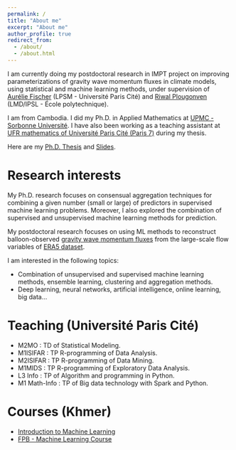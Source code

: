 ```yaml
---
permalink: /
title: "About me"
excerpt: "About me"
author_profile: true
redirect_from: 
  - /about/
  - /about.html
---
```


I am currently doing my postdoctoral research in IMPT project on improving parameterizations of gravity wave momentum fluxes in climate models, using statistical and machine learning methods, under supervision of [Aurélie Fischer](http://www.lpsm.paris/dw/doku.php?id=users:fischer:index) (LPSM - Université Paris Cité) and [Riwal Plougonven](http://gershwin.ens.fr/plougon) (LMD/IPSL - École polytechnique).

I am from Cambodia. I did my Ph.D. in Applied Mathematics at [UPMC - Sorbonne Université](http://www.upmc.fr/en/). I have also been working as a teaching assistant at [UFR mathematics of Université Paris Cité (Paris 7)](https://www.math.univ-paris-diderot.fr/) during my thesis.

Here are my [Ph.D. Thesis](/files/Thèse_Manuscrit_SotheaHAS.pdf) and [Slides](/files/slide_thesis/slide_thesis.html).
   
Research interests
======

My Ph.D. research focuses on consensual aggregation techniques for combining a given number (small or large) of predictors in supervised machine learning problems. Moreover, I also explored the combination of supervised and unsupervised machine learning methods for prediction. 

My postdoctoral research focuses on using ML methods to reconstruct balloon-observed [gravity wave momentum fluxes](https://www.weather.gov/source/zhu/ZHU_Training_Page/Miscellaneous/gravity_wave/gravity_wave.html) from the large-scale flow variables of [ERA5 dataset](https://www.ecmwf.int/en/forecasts/dataset/ecmwf-reanalysis-v5).

<!-- Moreover, I developed a methodology ([KFC-procedure](https://www.tandfonline.com/doi/abs/10.1080/00949655.2021.1891539)) for constructing predictions using both supervised and unsupervised machine learning methods including consensual aggregation methods and clustering. I provide theoretical contributions and applications of the methods on several simulated and real (energy) data. -->

I am interested in the following topics:
- Combination of unsupervised and supervised machine learning methods, ensemble learning, clustering and aggregation methods.
- Deep learning, neural networks, artificial intelligence, online learning, big data...

Teaching (Université Paris Cité)
======

- M2MO : TD of Statistical Modeling.
- M1ISIFAR : TP R-programming of Data Analysis.
- M2ISIFAR : TP R-programming of Data Mining.
- M1MIDS : TP R-programming of Exploratory Data Analysis.
- L3 Info : TP of Algorithm and programming in Python.
- M1 Math-Info : TP of Big data technology with Spark and Python.

Courses (Khmer)
===========

- [Introduction to Machine Learning](https://hassothea.github.io/MLcourses/index.html)
- [FPB - Machine Learning Course](https://hassothea.github.io/FPB_ML_course/index.html)

